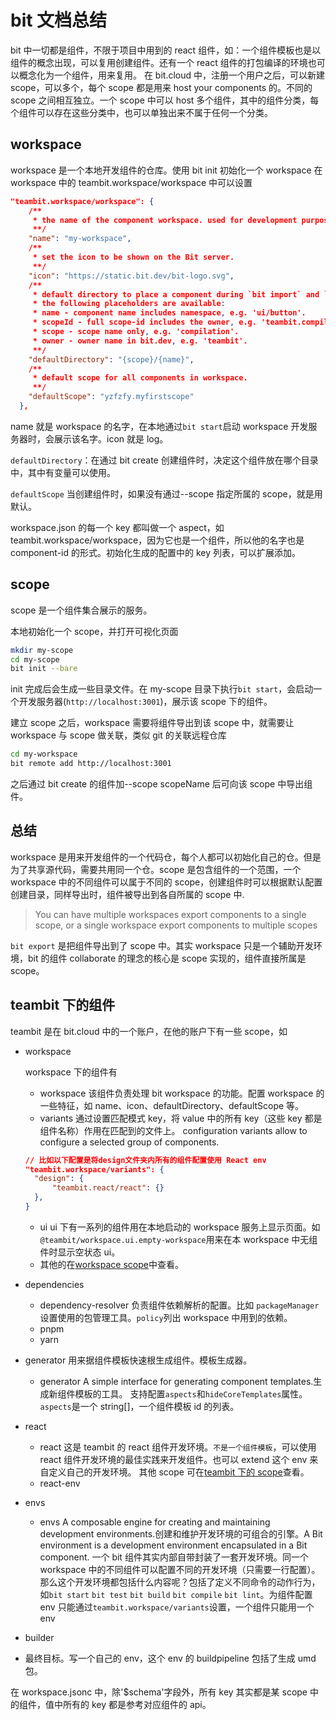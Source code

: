 # bit 文档总结

bit 中一切都是组件，不限于项目中用到的 react 组件，如：一个组件模板也是以组件的概念出现，可以复用创建组件。还有一个 react 组件的打包编译的环境也可以概念化为一个组件，用来复用。
在 bit.cloud 中，注册一个用户之后，可以新建 scope，可以多个，每个 scope 都是用来 host your components 的。不同的 scope 之间相互独立。一个 scope 中可以 host 多个组件，其中的组件分类，每个组件可以存在这些分类中，也可以单独出来不属于任何一个分类。

## workspace

workspace 是一个本地开发组件的仓库。使用 bit init 初始化一个 workspace
在 workspace 中的 teambit.workspace/workspace 中可以设置

```json
"teambit.workspace/workspace": {
    /**
     * the name of the component workspace. used for development purposes.
     **/
    "name": "my-workspace",
    /**
     * set the icon to be shown on the Bit server.
     **/
    "icon": "https://static.bit.dev/bit-logo.svg",
    /**
     * default directory to place a component during `bit import` and `bit create`.
     * the following placeholders are available:
     * name - component name includes namespace, e.g. 'ui/button'.
     * scopeId - full scope-id includes the owner, e.g. 'teambit.compilation'.
     * scope - scope name only, e.g. 'compilation'.
     * owner - owner name in bit.dev, e.g. 'teambit'.
     **/
    "defaultDirectory": "{scope}/{name}",
    /**
     * default scope for all components in workspace.
     **/
    "defaultScope": "yzfzfy.myfirstscope"
  },
```

name 就是 workspace 的名字，在本地通过`bit start`启动 workspace 开发服务器时，会展示该名字。icon 就是 log。

`defaultDirectory`：在通过 bit create 创建组件时，决定这个组件放在哪个目录中，其中有变量可以使用。

`defaultScope` 当创建组件时，如果没有通过--scope 指定所属的 scope，就是用默认。

workspace.json 的每一个 key 都叫做一个 aspect，如 teambit.workspace/workspace，因为它也是一个组件，所以他的名字也是 component-id 的形式。初始化生成的配置中的 key 列表，可以扩展添加。

## scope

scope 是一个组件集合展示的服务。

本地初始化一个 scope，并打开可视化页面

```sh
mkdir my-scope
cd my-scope
bit init --bare
```

init 完成后会生成一些目录文件。在 my-scope 目录下执行`bit start`，会启动一个开发服务器(`http://localhost:3001`)，展示该 scope 下的组件。

建立 scope 之后，workspace 需要将组件导出到该 scope 中，就需要让 workspace 与 scope 做关联，类似 git 的关联远程仓库

```sh
cd my-workspace
bit remote add http://localhost:3001
```

之后通过 bit create 的组件加--scope scopeName 后可向该 scope 中导出组件。

## 总结

workspace 是用来开发组件的一个代码仓，每个人都可以初始化自己的仓。但是为了共享源代码，需要共用同一个仓。scope 是包含组件的一个范围，一个 workspace 中的不同组件可以属于不同的 scope，创建组件时可以根据默认配置创建目录，同样导出时，组件被导出到各自所属的 scope 中.

> You can have multiple workspaces export components to a single scope, or a single workspace export components to multiple scopes

`bit export` 是把组件导出到了 scope 中。其实 workspace 只是一个辅助开发环境，bit 的组件 collaborate 的理念的核心是 scope 实现的，组件直接所属是 scope。

## teambit 下的组件

teambit 是在 bit.cloud 中的一个账户，在他的账户下有一些 scope，如

- workspace

  workspace 下的组件有

  - workspace 该组件负责处理 bit workspace 的功能。配置 workspace 的一些特征，如 name、icon、defaultDirectory、defaultScope 等。
  - variants 通过设置匹配模式 key，将 value 中的所有 key（这些 key 都是组件名称）作用在匹配到的文件上。 configuration variants allow to configure a selected group of components.

  ```json
  // 比如以下配置是将design文件夹内所有的组件配置使用 React env
  "teambit.workspace/variants": {
    "design": {
        "teambit.react/react": {}
    },
  }
  ```

  - ui ui 下有一系列的组件用在本地启动的 workspace 服务上显示页面。如`@teambit/workspace.ui.empty-workspace`用来在本 workspace 中无组件时显示空状态 ui。
  - 其他的在[workspace scope](https://github.com/teambit/bit/tree/master/scopes/workspace)中查看。

- dependencies

  - dependency-resolver 负责组件依赖解析的配置。比如 `packageManager`设置使用的包管理工具。`policy`列出 workspace 中用到的依赖。
  - pnpm
  - yarn

- generator 用来据组件模板快速根生成组件。模板生成器。

  - generator A simple interface for generating component templates.生成新组件模板的工具。 支持配置`aspects`和`hideCoreTemplates`属性。`aspects`是一个 string[]，一个组件模板 id 的列表。

- react

  - react 这是 teambit 的 react 组件开发环境。`不是一个组件模板`，可以使用 react 组件开发环境的最佳实践来开发组件。也可以 extend 这个 env 来自定义自己的开发环境。
    其他 scope 可在[teambit 下的 scope](https://bit.cloud/teambit/~scopes)查看。
  - react-env

- envs

  - envs A composable engine for creating and maintaining development environments.创建和维护开发环境的可组合的引擎。A Bit environment is a development environment encapsulated in a Bit component. 一个 bit 组件其实内部自带封装了一套开发环境。同一个 workspace 中的不同组件可以配置不同的开发环境（只需要一行配置）。那么这个开发环境都包括什么内容呢？包括了定义不同命令的动作行为，如`bit start` `bit test` `bit build` `bit compile` `bit lint`。为组件配置 env 只能通过`teambit.workspace/variants`设置，一个组件只能用一个 env

- builder

- 最终目标。写一个自己的 env，这个 env 的 buildpipeline 包括了生成 umd 包。

在 workspace.jsonc 中，除'$schema'字段外，所有 key 其实都是某 scope 中的组件，值中所有的 key 都是参考对应组件的 api。
